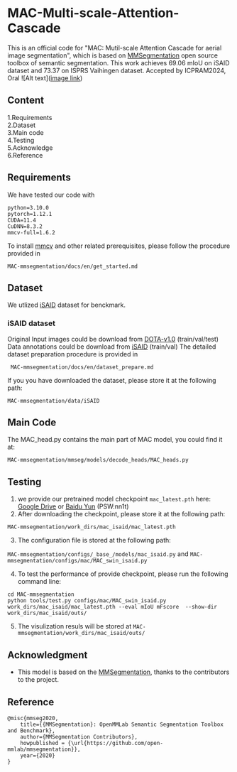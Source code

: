 # MAC-Multi-scale-Attention-Cascade
This is an official code for "MAC: Mutil-scale Attention Cascade for aerial image segmentation", which is based on [MMSegmentation](https://github.com/open-mmlab/mmsegmentation) open source toolbox of semantic segmentation. This work achieves 69.06 mIoU on iSAID dataset and 73.37 on ISPRS Vaihingen dataset. Accepted by ICPRAM2024, Oral
![Alt text]([image link](https://github.com/EricBooob/Multi-scale-Attention-Cascade-for-Aerial-Image-Segmentation/blob/main/comparison%20study%20on%20ISAID.png))


## Content
1.Requirements      
2.Dataset  
3.Main code  
4.Testing      
5.Acknowledge  
6.Reference  

## Requirements  
We have tested our code with 

```
python=3.10.0  
pytorch=1.12.1   
CUDA=11.4
CuDNN=8.3.2
mmcv-full=1.6.2
```   

To install [mmcv](https://github.com/open-mmlab/mmcv) and other related prerequisites, please follow the procedure provided in  

```MAC-mmsegmentation/docs/en/get_started.md```

## Dataset
We utlized [iSAID](https://captain-whu.github.io/iSAID/) dataset for benckmark.  

### iSAID dataset 
Original Input images could be download from [DOTA-v1.0](https://captain-whu.github.io/DOTA/dataset.html) (train/val/test)  
Data annotations could be download from [iSAID](https://captain-whu.github.io/iSAID/dataset.html) (train/val)
The detailed dataset preparation procedure is provided in  

``` MAC-mmsegmentation/docs/en/dataset_prepare.md``` 

If you you have downloaded the dataset, please store it at the following path:  

``` MAC-mmsegmentation/data/iSAID ```  

## Main Code
The MAC_head.py contains the main part of MAC model, you could find it at:  

``` MAC-mmsegmentation/mmseg/models/decode_heads/MAC_heads.py ```   


## Testing 
1. we provide our pretrained model checkpoint ``` mac_latest.pth ```   here:  
[Google Drive](https://drive.google.com/file/d/1mIoe6xK50T65qWHZMd4_Yrvy7rf2itIi/view?usp=sharing) or [Baidu Yun](https://pan.baidu.com/s/1yi6tJWVgKfI1hKyiVYoGRA) (PSW:nn1t)  
3. After downloading the checkpoint, please store it at the following path:

``` MAC-mmsegmentation/work_dirs/mac_isaid/mac_latest.pth ```   

3. The configuration file is stored at the following path:  

``` MAC-mmsegmentation/configs/_base_/models/mac_isaid.py ``` and  ``` MAC-mmsegmentation/configs/mac/MAC_swin_isaid.py ```   

4. To test the performance of provide checkpoint, please run the following command line:  

```
cd MAC-mmsegmentation
python tools/test.py configs/mac/MAC_swin_isaid.py work_dirs/mac_isaid/mac_latest.pth --eval mIoU mFscore  --show-dir work_dirs/mac_isaid/outs/
```

5. The visulization resuls will be stored at ``` MAC-mmsegmentation/work_dirs/mac_isaid/outs/ ```


## Acknowledgment
* This model is based on the [MMSegmentation](https://github.com/open-mmlab/mmsegmentation), thanks to the contributors to the project.  

## Reference    

```
@misc{mmseg2020,
    title={{MMSegmentation}: OpenMMLab Semantic Segmentation Toolbox and Benchmark},
    author={MMSegmentation Contributors},
    howpublished = {\url{https://github.com/open-mmlab/mmsegmentation}},
    year={2020}
}

